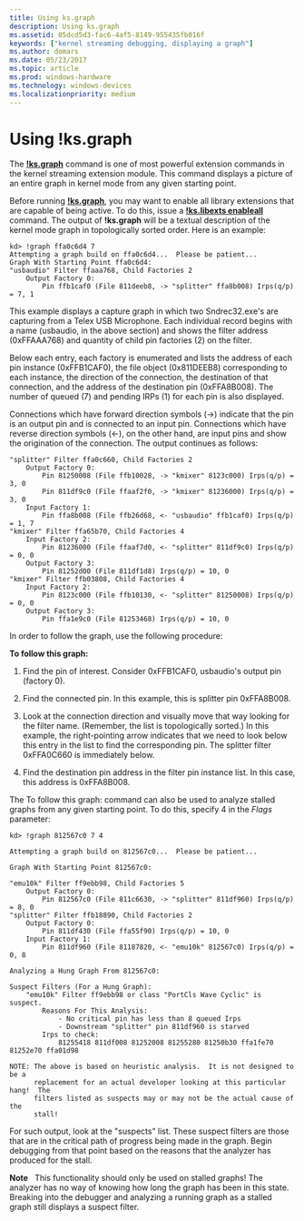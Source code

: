```yaml
---
title: Using ks.graph
description: Using ks.graph
ms.assetid: 05dcd5d3-fac6-4af5-8149-955435fb016f
keywords: ["kernel streaming debugging, displaying a graph"]
ms.author: domars
ms.date: 05/23/2017
ms.topic: article
ms.prod: windows-hardware
ms.technology: windows-devices
ms.localizationpriority: medium
---
```


# Using !ks.graph


The [**!ks.graph**](-ks-graph.md) command is one of most powerful extension commands in the kernel streaming extension module. This command displays a picture of an entire graph in kernel mode from any given starting point.

Before running [**!ks.graph**](-ks-graph.md), you may want to enable all library extensions that are capable of being active. To do this, issue a [**!ks.libexts enableall**](-ks-libexts.md) command. The output of **!ks.graph** will be a textual description of the kernel mode graph in topologically sorted order. Here is an example:

```
kd> !graph ffa0c6d4 7
Attempting a graph build on ffa0c6d4...  Please be patient...
Graph With Starting Point ffa0c6d4:
"usbaudio" Filter ffaaa768, Child Factories 2
    Output Factory 0:
        Pin ffb1caf0 (File 811deeb8, -> "splitter" ffa8b008) Irps(q/p) = 7, 1
```

This example displays a capture graph in which two Sndrec32.exe's are capturing from a Telex USB Microphone. Each individual record begins with a name (usbaudio, in the above section) and shows the filter address (0xFFAAA768) and quantity of child pin factories (2) on the filter.

Below each entry, each factory is enumerated and lists the address of each pin instance (0xFFB1CAF0), the file object (0x811DEEB8) corresponding to each instance, the direction of the connection, the destination of that connection, and the address of the destination pin (0xFFA8B008). The number of queued (7) and pending IRPs (1) for each pin is also displayed.

Connections which have forward direction symbols (-&gt;) indicate that the pin is an output pin and is connected to an input pin. Connections which have reverse direction symbols (&lt;-), on the other hand, are input pins and show the origination of the connection. The output continues as follows:

```
"splitter" Filter ffa0c660, Child Factories 2
    Output Factory 0:
        Pin 81250008 (File ffb10028, -> "kmixer" 8123c000) Irps(q/p) = 3, 0
        Pin 811df9c0 (File ffaaf2f0, -> "kmixer" 81236000) Irps(q/p) = 3, 0
    Input Factory 1:
        Pin ffa8b008 (File ffb26d68, <- "usbaudio" ffb1caf0) Irps(q/p) = 1, 7
"kmixer" Filter ffa65b70, Child Factories 4
    Input Factory 2:
        Pin 81236000 (File ffaaf7d0, <- "splitter" 811df9c0) Irps(q/p) = 0, 0
    Output Factory 3:
        Pin 81252d00 (File 811df1d8) Irps(q/p) = 10, 0
"kmixer" Filter ffb03808, Child Factories 4
    Input Factory 2:
        Pin 8123c000 (File ffb10130, <- "splitter" 81250008) Irps(q/p) = 0, 0
    Output Factory 3:
        Pin ffa1e9c0 (File 81253468) Irps(q/p) = 10, 0
```

In order to follow the graph, use the following procedure:

**To follow this graph:**

1.  Find the pin of interest. Consider 0xFFB1CAF0, usbaudio's output pin (factory 0).

2.  Find the connected pin. In this example, this is splitter pin 0xFFA8B008.

3.  Look at the connection direction and visually move that way looking for the filter name. (Remember, the list is topologically sorted.) In this example, the right-pointing arrow indicates that we need to look below this entry in the list to find the corresponding pin. The splitter filter 0xFFA0C660 is immediately below.

4.  Find the destination pin address in the filter pin instance list. In this case, this address is 0xFFA8B008.

The To follow this graph: command can also be used to analyze stalled graphs from any given starting point. To do this, specify 4 in the *Flags* parameter:

```
kd> !graph 812567c0 7 4

Attempting a graph build on 812567c0...  Please be patient...

Graph With Starting Point 812567c0:

"emu10k" Filter ff9ebb98, Child Factories 5
    Output Factory 0:
        Pin 812567c0 (File 811c6630, -> "splitter" 811df960) Irps(q/p) = 8, 0
"splitter" Filter ffb18890, Child Factories 2
    Output Factory 0:
        Pin 811df430 (File ffa55f90) Irps(q/p) = 10, 0
    Input Factory 1:
        Pin 811df960 (File 81187820, <- "emu10k" 812567c0) Irps(q/p) = 0, 8

Analyzing a Hung Graph From 812567c0:

Suspect Filters (For a Hung Graph):
    "emu10k" Filter ff9ebb98 or class "PortCls Wave Cyclic" is suspect.
        Reasons For This Analysis:
            - No critical pin has less than 8 queued Irps
            - Downstream "splitter" pin 811df960 is starved
        Irps to check:
            81255418 811df008 81252008 81255280 81250b30 ffa1fe70 81252e70 ffa01d98

NOTE: The above is based on heuristic analysis.  It is not designed to be a
      replacement for an actual developer looking at this particular hang!  The
      filters listed as suspects may or may not be the actual cause of the
      stall!
```

For such output, look at the "suspects" list. These suspect filters are those that are in the critical path of progress being made in the graph. Begin debugging from that point based on the reasons that the analyzer has produced for the stall.

**Note**   This functionality should only be used on stalled graphs! The analyzer has no way of knowing how long the graph has been in this state. Breaking into the debugger and analyzing a running graph as a stalled graph still displays a suspect filter.

 

 

 





